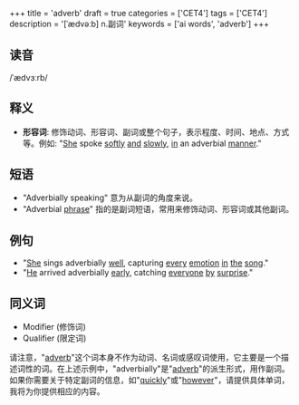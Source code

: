 +++
title = 'adverb'
draft = true
categories = ['CET4']
tags = ['CET4']
description = '[ˈædvəːb] n.副词'
keywords = ['ai words', 'adverb']
+++

## 读音
/ˈædvɜːrb/

## 释义
- **形容词**: 修饰动词、形容词、副词或整个句子，表示程度、时间、地点、方式等。例如: "[She](/post/she/) spoke [softly](/post/softly/) [and](/post/and/) [slowly](/post/slowly/), [in](/post/in/) an adverbial [manner](/post/manner/)."

## 短语
- "Adverbially speaking" 意为从副词的角度来说。
- "Adverbial [phrase](/post/phrase/)" 指的是副词短语，常用来修饰动词、形容词或其他副词。

## 例句
- "[She](/post/she/) sings adverbially [well](/post/well/), capturing [every](/post/every/) [emotion](/post/emotion/) [in](/post/in/) [the](/post/the/) [song](/post/song/)."
- "[He](/post/he/) arrived adverbially [early](/post/early/), catching [everyone](/post/everyone/) [by](/post/by/) [surprise](/post/surprise/)."

## 同义词
- Modifier (修饰词)
- Qualifier (限定词)

请注意，"[adverb](/post/adverb/)"这个词本身不作为动词、名词或感叹词使用，它主要是一个描述词性的词。在上述示例中，"adverbially"是"[adverb](/post/adverb/)"的派生形式，用作副词。如果你需要关于特定副词的信息，如"[quickly](/post/quickly/)"或"[however](/post/however/)"，请提供具体单词，我将为你提供相应的内容。
